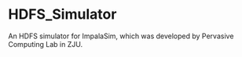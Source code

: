 # HDFS_Simulator
An HDFS simulator for ImpalaSim, which was developed by Pervasive Computing Lab in ZJU.
